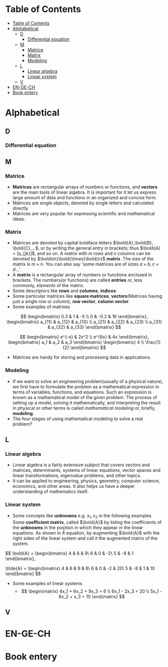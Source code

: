 # Table of Contents
- [Table of Contents](#table-of-contents)
- [Alphabetical](#alphabetical)
  - [D](#d)
    - [Differential equation](#differential-equation)
  - [M](#m)
    - [Matrice](#matrice)
    - [Matrix](#matrix)
    - [Modeling](#modeling)
  - [L](#l)
    - [Linear algebra](#linear-algebra)
    - [Linear system](#linear-system)
  - [V](#v)
- [EN-GE-CH](#en-ge-ch)
- [Book entery](#book-entery)
# Alphabetical
## D
### Differential equation
## M
### Matrice
- **Matrices** are rectangular arrays of numbers or functions, and **vectors** are the main tools of linear algebra. It is important for it let us express large amount of data and functions in an organized and concise form.
- Matrices are single objects, denoted by single letters and calculated directly
- Matrices are very popular for expressing scientific and mathematical ideas.

### Matrix
- Matrices are denoted by capital boldface letters $\bold{A},\bold{B}, \bold{C},...$, or by writing the general entry in brackets; thus $\bold{A} = [a_{jk}]$, and so on. A matrix with *m* rows and *n* columns can be denoted by $\bold{m}\bold{\times}\bold{n}$ **matrix**. The size of the matrix is $m\times n$. You can also say 'some matrices are of sizes $a\times b, c\times d...$'.  
- A **matrix** is a rectangular array of numbers or functions enclosed in brackets. The numbers(or functions) are called **entries** or, less commonly, *elements* of the matrix.
- Some descriptors like **rows** and **columns**, **indices**
- Some particular matrices like **square matrices**, **vectors**(Matrices having just a single row or column), **row vector**, **column vector**.
- Some examples of matrixes

$$
\begin{bmatrix}
0.3 & 1 & -5 \\
0 & -0.2 & 16 
\end{bmatrix},
\begin{bmatrix}
a_{11} & a_{12} & a_{13} \\
a_{21} & a_{22} & a_{23} \\ 
a_{31} & a_{32} & a_{33}
\end{bmatrix}
$$

$$
\begin{bmatrix}
e^{-x} & 2x^2 \\
e^{6x} & 4x
\end{bmatrix},
\begin{bmatrix}
a_1 & a_2 & a_3 
\end{bmatrix}
\begin{bmatrix}
4 \\
\frac{1}{2}
\end{bmatrix}
$$

- Matrices are handy for storing and processing data in applications. 
### Modeling
- If we want to solve an engineering problem(usually of a physical nature), we first have to formulate the problem as a mathematical expression in terms of variables, functions, and equations. Such an expression is known as a mathematical model of the given problem. The process of setting up a model, solving it mathematically, and interpreting the result in physical or other terms is called *mathematical modeling* or, briefly, **modeling**.
- The four stages of using mathematical modeling to solve a real problem?

## L
### Linear algebra
- Linear algebra is a fairly extensive subject that covers vectors and matrices, determinants, systems of linear equations, vector spaces and linear transformations, eigenvalue problems, and other topics.
- It can be applied to engineering, physics, geometry, computer science, economics, and other areas. It also helps us have a deeper understanding of mathematics itself.
### Linear system
- Some concepts like **unknowns** e.g. $x_1,x_2$ in the following examples. Some **coefficient matrix**, called $\bold{A}$ by listing the coefficients of the **unknowns** in the position in which they appear in the linear equations. As shown in $\tilde{A}$ equation, by augmenting $\bold{A}$ with the right sides of the linear system and call it the augmented matrix of the system.


$$
\bold{A} = \begin{bmatrix}
4 & 6 & 9\\
6 & 0 & -2\\
5 & -8 & 1
\end{bmatrix},

\tilde{A} = \begin{bmatrix}
4 & 6 & 9 & 6\\
6 & 0 & -2 & 20\\
5 & -8 & 1 & 10
\end{bmatrix}
$$

- Some examples of linear systems
  - $$
    \begin{matrix}
      4x_1 + 6x_2 + 9x_3 = 6 \\
      6x_1  - 2x_3 = 20 \\
      5x_1 - 8x_2 + x_3 = 10
    \end{matrix}
    $$

## V


# EN-GE-CH

# Book entery
